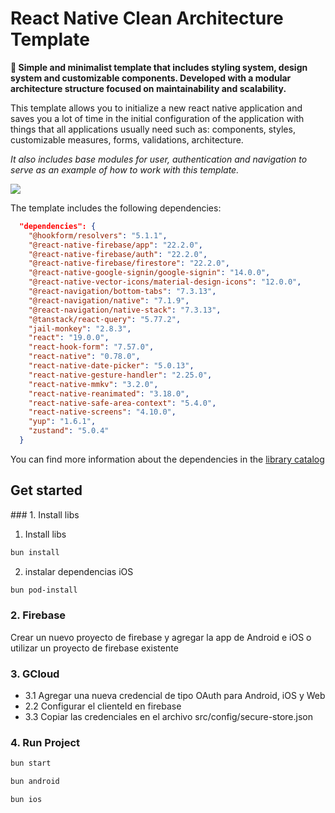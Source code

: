 # React Native Clean Architecture Template

**👾 Simple and minimalist template that includes styling system, design system and customizable components. Developed with a modular architecture structure focused on maintainability and scalability.**

This template allows you to initialize a new react native application and saves you a lot of time in the initial configuration of the application with things that all applications usually need such as: components, styles, customizable measures, forms, validations, architecture.

_It also includes base modules for user, authentication and navigation to serve as an example of how to work with this template._

![](https://firebasestorage.googleapis.com/v0/b/mi-barbershop-dev.firebasestorage.app/o/PUBLIC%2FMenu.png?alt=media&token=976cac37-e429-447e-aa45-990e7a1ec458)

The template includes the following dependencies:

```json
  "dependencies": {
    "@hookform/resolvers": "5.1.1",
    "@react-native-firebase/app": "22.2.0",
    "@react-native-firebase/auth": "22.2.0",
    "@react-native-firebase/firestore": "22.2.0",
    "@react-native-google-signin/google-signin": "14.0.0",
    "@react-native-vector-icons/material-design-icons": "12.0.0",
    "@react-navigation/bottom-tabs": "7.3.13",
    "@react-navigation/native": "7.1.9",
    "@react-navigation/native-stack": "7.3.13",
    "@tanstack/react-query": "5.77.2",
    "jail-monkey": "2.8.3",
    "react": "19.0.0",
    "react-hook-form": "7.57.0",
    "react-native": "0.78.0",
    "react-native-date-picker": "5.0.13",
    "react-native-gesture-handler": "2.25.0",
    "react-native-mmkv": "3.2.0",
    "react-native-reanimated": "3.18.0",
    "react-native-safe-area-context": "5.4.0",
    "react-native-screens": "4.10.0",
    "yup": "1.6.1",
    "zustand": "5.0.4"
  }
```

You can find more information about the dependencies in the [library catalog](https://crisangera.github.io/react-native-clean-architecture-docs/docs/libs)

## Get started

### 1. Install libs

1. Install libs

```bash
bun install
```

2. instalar dependencias iOS

```bash
bun pod-install
```

### 2. Firebase

Crear un nuevo proyecto de firebase y agregar la app de Android e iOS o utilizar un proyecto de firebase existente

### 3. GCloud

- 3.1 Agregar una nueva credencial de tipo OAuth para Android, iOS y Web
- 2.2 Configurar el clienteId en firebase
- 3.3 Copiar las credenciales en el archivo src/config/secure-store.json

### 4. Run Project

```bash
bun start
```

```bash
bun android
```

```bash
bun ios
```
